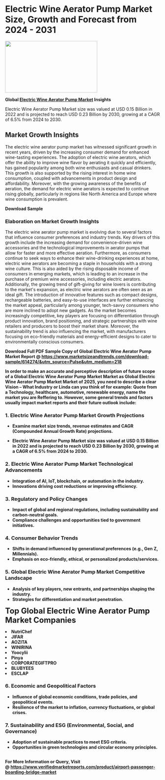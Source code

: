 <H1>Electric Wine Aerator Pump Market Size, Growth and Forecast from 2024 - 2031</H1><img class="aligncenter size-medium wp-image-584254" src="https://thirdeyenews.in/wp-content/uploads/2024/09/Global-Market-Research-300x168.jpeg" alt="" width="300" height="168" /><p><strong>Global&nbsp;<a href="https://www.marketsizeandtrends.com/download-sample/614274/&amp;utm_source=Pulse&amp;utm_medium=218">Electric Wine Aerator Pump Market</a> Insights</strong></p><p>Electric Wine Aerator Pump Market size was valued at USD 0.15 Billion in 2022 and is projected to reach USD 0.23 Billion by 2030, growing at a CAGR of 6.5% from 2024 to 2030.</p><p><h2>Market Growth Insights</h2> <p>The electric wine aerator pump market has witnessed significant growth in recent years, driven by the increasing consumer demand for enhanced wine-tasting experiences. The adoption of electric wine aerators, which offer the ability to improve wine flavor by aerating it quickly and efficiently, has gained popularity among both wine enthusiasts and casual drinkers. This growth is also supported by the rising interest in home wine consumption, coupled with advancements in product design and affordability. Moreover, with the growing awareness of the benefits of aeration, the demand for electric wine aerators is expected to continue rising globally, particularly in regions like North America and Europe where wine consumption is prevalent.</p> <p><strong>Download Sample</strong></p> <h3>Elaboration on Market Growth Insights</h3> <p>The electric wine aerator pump market is evolving due to several factors that influence consumer preferences and industry trends. Key drivers of this growth include the increasing demand for convenience-driven wine accessories and the technological improvements in aerator pumps that allow for faster and more effective aeration. Furthermore, as consumers continue to seek ways to enhance their wine-drinking experiences at home, electric wine aerators are becoming a staple in households with a strong wine culture. This is also aided by the rising disposable income of consumers in emerging markets, which is leading to an increase in the purchase of premium wine accessories, including electric aerators. Additionally, the growing trend of gift-giving for wine lovers is contributing to the market's expansion, as electric wine aerators are often seen as an ideal gift. The introduction of innovative features such as compact designs, rechargeable batteries, and easy-to-use interfaces are further enhancing the market appeal, particularly among younger, tech-savvy consumers who are more inclined to adopt new gadgets. As the market becomes increasingly competitive, key players are focusing on differentiation through product innovation, brand positioning, and strategic partnerships with wine retailers and producers to boost their market share. Moreover, the sustainability trend is also influencing the market, with manufacturers focusing on eco-friendly materials and energy-efficient designs to cater to environmentally conscious consumers.</p> <p><strong></p><p><span class=""><strong>Download Full PDF Sample Copy of Global Electric Wine Aerator Pump Market Report</strong> @ <a href="https://www.marketsizeandtrends.com/download-sample/614274/&amp;utm_source=Pulse&amp;utm_medium=218" target="_blank">https://www.marketsizeandtrends.com/download-sample/614274/&amp;utm_source=Pulse&amp;utm_medium=218</a></span></p><p>In order to make an accurate and perceptive description of future scope of a Global&nbsp;Electric Wine Aerator Pump Market Market as Global&nbsp;Electric Wine Aerator Pump Market Market of 2025, you need to describe a clear Vision &ndash; What Industry or Linda can you think of for example: Quote from a Technology, healthcare, automotive, renewable energy, name the market you are Reffering to. However, some general trends and factors usually impact market reports and their future outlook include:</p><h3>1.&nbsp;<strong>Electric Wine Aerator Pump Market Growth Projections</strong></h3><ul><li>Examine market size trends, revenue estimates and CAGR (Compounded Annual Growth Rate) projections.</li><li><p>Electric Wine Aerator Pump Market size was valued at USD 0.15 Billion in 2022 and is projected to reach USD 0.23 Billion by 2030, growing at a CAGR of 6.5% from 2024 to 2030.</p></li></ul><h3>2.&nbsp;<strong>Electric Wine Aerator Pump Market Technological Advancements</strong></h3><ul><li>Integration of AI, IoT, blockchain, or automation in the industry.</li><li>Innovations driving cost reductions or improving efficiency.</li></ul><h3>3.&nbsp;<strong>Regulatory and Policy Changes</strong></h3><ul><li>Impact of global and regional regulations, including sustainability and carbon-neutral goals.</li><li>Compliance challenges and opportunities tied to government initiatives.</li></ul><h3>4.&nbsp;<strong>Consumer Behavior Trends</strong></h3><ul><li>Shifts in demand influenced by generational preferences (e.g., Gen Z, Millennials).</li><li>Emphasis on eco-friendly, ethical, or personalized products/services.</li></ul><h3>5.&nbsp;<strong>Global Electric Wine Aerator Pump Market Competitive Landscape</strong></h3><ul><li>Analysis of key players, new entrants, and partnerships shaping the industry.</li><li>Strategies for differentiation and market penetration.</li></ul><p data-pm-slice="1 1 []"><span style="color: inherit; font-family: inherit; font-size: 25px;">Top Global Electric Wine Aerator Pump Market Companies</span></p><div class="" data-test-id=""><p><li>NutriChef</li><li> JIFAR</li><li> AOZITA</li><li> WINIRINA</li><li> Yoocylii</li><li> Pinya</li><li> CORPORATEGIFTPRO</li><li> BLUBYEES</li><li> ESCLAP</li></p></div><h3>6.&nbsp;<strong>Economic and Geopolitical Factors</strong></h3><ul><li>Influence of global economic conditions, trade policies, and geopolitical events.</li><li>Resilience of the market to inflation, currency fluctuations, or global crises.</li></ul><h3>7.&nbsp;<strong>Sustainability and ESG (Environmental, Social, and Governance)</strong></h3><ul><li>Adoption of sustainable practices to meet ESG criteria.</li><li>Opportunities in green technologies and circular economy principles.</li></ul><h2><strong style="font-size: 14px;">For More Information or Query, Visit @&nbsp;</strong><a style="background-color: #ffffff; font-size: 14px;" href="https://www.marketsizeandtrends.com/report/electric-wine-aerator-pump-market/" target="_blank">https://www.verifiedmarketreports.com/product/airport-passenger-boarding-bridge-market</a></h2>
